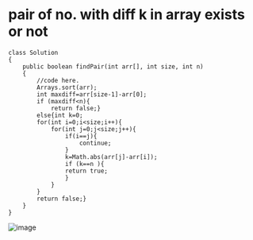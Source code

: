 # pair of no. with diff k in array exists or not
```
class Solution
{
    public boolean findPair(int arr[], int size, int n)
    {
        //code here.
        Arrays.sort(arr);
        int maxdiff=arr[size-1]-arr[0];
        if (maxdiff<n){
            return false;}
        else{int k=0;
        for(int i=0;i<size;i++){
            for(int j=0;j<size;j++){
                if(i==j){
                    continue;
                }
                k=Math.abs(arr[j]-arr[i]);
                if (k==n ){
                return true;
                }
            }
        }
        return false;}
    }
}
```
![image](https://github.com/sri-singhal/DSA-JAVA-/assets/98937798/fc89768e-2db9-4933-92d5-80181a630745)
